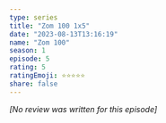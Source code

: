 ```yaml
---
type: series
title: "Zom 100 1x5"
date: "2023-08-13T13:16:19"
name: "Zom 100"
season: 1
episode: 5
rating: 5
ratingEmoji: ⭐️⭐️⭐️⭐️⭐️
share: false
---
```


*[No review was written for this episode]*
